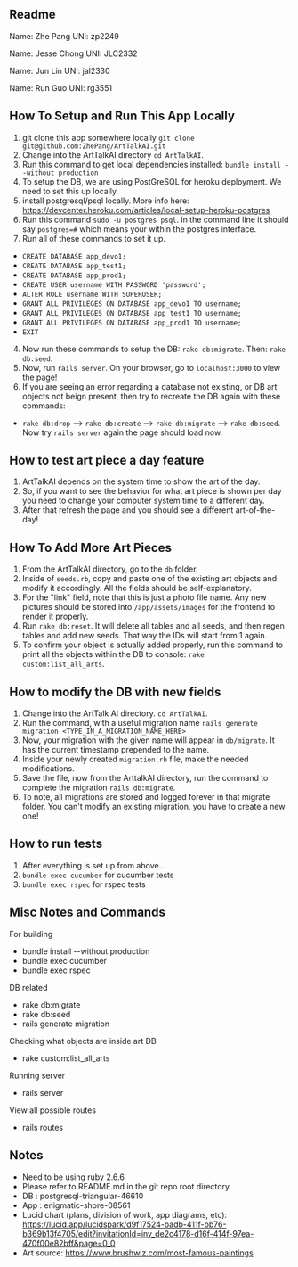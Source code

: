 ## Readme
Name: Zhe Pang
UNI: zp2249  

Name: Jesse Chong
UNI: JLC2332  

Name: Jun Lin
UNI: jal2330  

Name: Run Guo
UNI: rg3551  

## How To Setup and Run This App Locally
1. git clone this app somewhere locally `git clone git@github.com:ZhePang/ArtTalkAI.git`
2. Change into the ArtTalkAI directory `cd ArtTalkAI`.
3. Run this command to get local dependencies installed: `bundle install --without production`
4. To setup the DB, we are using PostGreSQL for heroku deployment. We need to set this up locally.
5. install postgresql/psql locally. More info here: https://devcenter.heroku.com/articles/local-setup-heroku-postgres
6. Run this command `sudo -u postgres psql`. in the command line it should say `postgres=#` which means your within the postgres interface.
7. Run all of these commands to set it up.
  - `CREATE DATABASE app_devo1;`
  - `CREATE DATABASE app_test1;`
  - `CREATE DATABASE app_prod1;`
  - `CREATE USER username WITH PASSWORD 'password';`
  - `ALTER ROLE username WITH SUPERUSER;`
  - `GRANT ALL PRIVILEGES ON DATABASE app_devo1 TO username;`
  - `GRANT ALL PRIVILEGES ON DATABASE app_test1 TO username;`
  - `GRANT ALL PRIVILEGES ON DATABASE app_prod1 TO username;`
  - `EXIT`
4. Now run these commands to setup the DB: `rake db:migrate`. Then: `rake db:seed`.
5. Now, run `rails server`. On your browser, go to `localhost:3000` to view the page!
6. If you are seeing an error regarding a database not existing, or DB art objects not beign present, then try to recreate the DB again with these commands:
  - `rake db:drop` --> `rake db:create` --> `rake db:migrate` --> `rake db:seed`. Now try `rails server` again the page should load now.

## How to test art piece a day feature
1. ArtTalkAI depends on the system time to show the art of the day.
2. So, if you want to see the behavior for what art piece is shown per day you need to change your computer system time to a different day.
3. After that refresh the page and you should see a different art-of-the-day!

## How To Add More Art Pieces
1. From the ArtTalkAI directory, go to the `db` folder.
2. Inside of `seeds.rb`, copy and paste one of the existing art objects and modify it accordingly. All the fields should be self-explanatory.
3. For the "link" field, note that this is just a photo file name. Any new pictures should be stored into `/app/assets/images` for the frontend to render it properly.
4. Run `rake db:reset`. It will delete all tables and all seeds, and then regen tables and add new seeds. That way the IDs will start from 1 again.
5. To confirm your object is actually added properly, run this command to print all the objects within the DB to console: `rake custom:list_all_arts`.

## How to modify the DB with new fields
1. Change into the ArtTalk AI directory. `cd ArtTalkAI`.
2. Run the command, with a useful migration name `rails generate migration <TYPE_IN_A_MIGRATION_NAME_HERE>`
3. Now, your migration with the given name will appear in `db/migrate`. It has the current timestamp prepended to the name.
4. Inside your newly created `migration.rb` file, make the needed modifications.
5. Save the file, now from the ArttalkAI directory, run the command to complete the migration `rails db:migrate`.
6. To note, all migrations are stored and logged forever in that migrate folder. You can't modify an existing migration, you have to create a new one!

## How to run tests
1. After everything is set up from above...
2. `bundle exec cucumber` for cucumber tests
3. `bundle exec rspec` for rspec tests

## Misc Notes and Commands
For building  
- bundle install --without production  
- bundle exec cucumber  
- bundle exec rspec

DB related  
- rake db:migrate
- rake db:seed
- rails generate migration

Checking what objects are inside art DB
- rake custom:list_all_arts

Running server  
- rails server

View all possible routes
- rails routes

## Notes
- Need to be using ruby 2.6.6  
- Please refer to README.md in the git repo root directory.  
- DB : postgresql-triangular-46610
- App : enigmatic-shore-08561
- Lucid chart (plans, division of work, app diagrams, etc): https://lucid.app/lucidspark/d9f17524-badb-411f-bb76-b369b13f4705/edit?invitationId=inv_de2c4178-d16f-414f-97ea-470f00e82bff&page=0_0
- Art source: https://www.brushwiz.com/most-famous-paintings